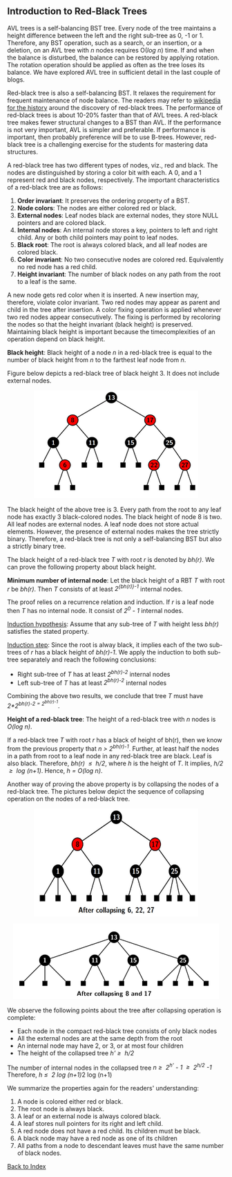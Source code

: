 ## Introduction to Red-Black Trees

AVL trees is a self-balancing BST tree. Every node of the tree maintains a height difference between the left and 
the right sub-tree as 0, -1 or 1. Therefore, any BST operation, such as a search, or an insertion, or a deletion, on an AVL 
tree with <i>n</i> nodes requires O(<i>log n</i>) time. If and when the balance is disturbed, the balance can be restored by applying rotation. The rotation operation should be applied as often as the tree loses its balance. We have explored AVL tree 
in sufficient detail in the last couple of blogs. 

Red-black tree is also a self-balancing BST.  It relaxes the requirement for frequent maintenance of node balance. The 
readers may refer to [wikipedia for the history](https://en.wikipedia.org/wiki/Red%E2%80%93black_tree) around the discovery 
of red-black trees. The performance of red-black trees is about 10-20% faster than that of AVL trees. A red-black tree 
makes fewer structural changes to a BST than AVL. If the performance is not very important, AVL is simpler and  preferable.
If performance is important, then probably preference will be to use B-trees. However, red-black tree is a 
challenging exercise for the students for mastering data structures. 

A red-black tree has two different types of nodes, viz., red and black. The nodes are distinguished by storing a color bit 
with each. A 0, and a 1 represent red and black nodes, respectively. The important characteristics of a red-black tree 
are as follows:

1. <b>Order invariant</b>: It preserves the ordering property of a BST.
2. <b>Node colors</b>: The nodes are either colored red or black.
3. <b>External nodes</b>: Leaf nodes black are external nodes, they 
store NULL pointers and are colored black.
4. <b>Internal nodes</b>: An internal node stores a key, pointers to left and right child. Any or both child pointers may point to leaf nodes.
5. <b>Black root</b>: The root is always colored black, and all leaf nodes are colored black. 
6. <b>Color invariant</b>: No two consecutive nodes are colored red. Equivalently no red node has a red child.
7. <b>Height invariant</b>: The number of black nodes on any path from the root to a leaf is the same.

A new node gets red color when it is inserted. A new insertion may, therefore, violate color invariant. Two red nodes may 
appear as parent and child in the tree after insertion. A color fixing operation is applied whenever two red nodes appear 
consecutively. The fixing is performed by recoloring the nodes so that the height invariant (black height) is preserved. 
Maintaining black height is important because the timecomplexities of an operation depend on black height. 

<strong>Black height</strong>: Black height of a node <i>n</i> in a red-black tree is equal to the number of black height from <i>n</i> to the farthest leaf node from <i>n</i>.

Figure below depicts a red-black tree of black height 3. It does not include external nodes. 
<p align="center">
<img src="../images/redBlackTree1.jpg" height="250" width="380">
</p>
The black height of the above tree is 3. Every path from the root to any leaf node has exactly 3 black-colored nodes. The black height of node 8 is two. 
All leaf nodes are external nodes. A leaf node does not store actual elements. However, the presence of external nodes 
makes the tree strictly binary. Therefore, a red-black tree is not only a self-balancing BST but also a strictly binary 
tree. 


The black height of a red-black tree <i>T</i> with root <i>r</i> is denoted by <i>bh(r)</i>. We can prove the following property about black height.

<strong>Minimum number of internal node</strong>: Let the black height of a RBT <i>T</i> with root <i>r</i> be <i>bh(r)</i>. Then <i>T</i> consists of at least 
<i>2<sup>{bh(r)}-1</sup></i> internal nodes. 

The proof relies on a recurrence relation and induction. If <i>r</i> is a leaf node then <i>T</i> has no internal node. It 
consist of <i>2<sup>0</sup> - 1</i> internal nodes. 

<u>Induction hypothesis</u>: Assume that any sub-tree of <i>T</i> with height less <i>bh(r)</i> satisfies the stated property.

<u>Induction step</u>: Since the root is alway black, it implies each of the two sub-trees of <i>r</i> has a black height of <i>bh(r)-1</i>. 
We apply the induction to both sub-tree separately and reach the following conclusions:

- Right sub-tree of <i>T</i> has at least <i>2<sup>bh(r)-2</sup></i> internal nodes
- Left sub-tree of <i>T</i> has at least <i>2<sup>bh(r)-2</sup></i> internal nodes

Combining the above two results, we conclude that tree <i>T</i> must have <i>2*2<sup>bh(r)-2</sub> = 2<sup>bh(r)-1</sup></i>.  

<strong>Height of a red-black tree</strong>:  The height of a red-black tree with <i>n</i> nodes is <i>O(log n)</i>.

If a red-black tree <i>T</i> with root <i>r</i> has a black of height of </i>bh(r)</i>, then we know from the previous property that <i>n > 2<sup>bh(r)-1</sup></i>. 
Further, at least half the nodes in a path from root to a leaf node in any red-black tree are black. Leaf is also black. Therefore, <i>bh(r) &nbsp;&le;&nbsp; h/2</i>, where
<i>h</i> is the height of <i>T</i>. It implies, <i>h/2 &nbsp;&ge;&nbsp; log (n+1)</i>. Hence, <i>h = O(log n)</i>.

Another way of proving the above property is by collapsing the nodes of a red-black tree. The pictures below depict the 
sequence of collapsing operation on the nodes of a red-black tree.
<p align="center">
<img src="../images/redBlackTree2.jpg" width="380" height="250">
</p>
<p align="center">
<img src="../images/collapsingRedNodes.png">
</p>
We observe the following points about the tree after collapsing operation is complete:

- Each node in the compact red-black tree consists of only black nodes 
- All the external nodes are at the same depth from the root 
- An internal node may have 2, or 3, or at most four children
- The height of the collapsed tree <i>h'&nbsp;&ge;&nbsp; h/2</i>

The number of internal nodes in the collapsed tree 
<i> n&nbsp;&ge;&nbsp; 2<sup>h'</sup> - 1 &nbsp;&ge;&nbsp; 2<sup>h/2</sup> -1</i>
Therefore, <i> h&nbsp;&le;&nbsp; 2 log (n+1)</i>2 log (n+1)</i> 

We summarize the properties again for the readers' understanding:

1. A node is colored either red or black. 
2. The root node is always black. 
3. A leaf or an external node is always colored black.
4. A leaf stores null pointers for its right and left child.
5. A red node does not have a red child. Its children must be black.
6. A black node may have a red node as one of its children 
7. All paths from a node to descendant leaves must have the same number of black nodes. 


[Back to Index](../index.md)
